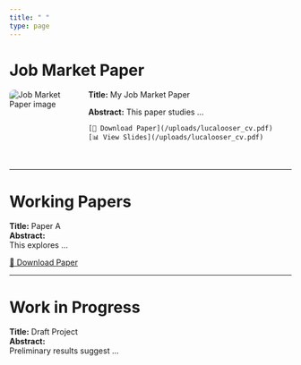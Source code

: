 ```yaml
---
title: " "
type: page
---
```


# Job Market Paper

<div style="display: flex; align-items: flex-start; gap: 20px; margin-bottom: 2rem;">

  <div style="flex: 1; max-width: 200px;">
    <img src="/uploads/jobmarket.png" alt="Job Market Paper image" style="max-width:100%; border-radius: 8px;">
  </div>

  <div style="flex: 3;">
    <strong>Title:</strong> My Job Market Paper  
    <p><strong>Abstract:</strong> This paper studies …</p>

    [📄 Download Paper](/uploads/lucalooser_cv.pdf)  
    [📊 View Slides](/uploads/lucalooser_cv.pdf)
  </div>

</div>


---

# Working Papers

**Title:** Paper A  
**Abstract:**  
This explores ...  

[📄 Download Paper](uploads/lucalooser_cv.pdf)

---

# Work in Progress

**Title:** Draft Project  
**Abstract:**  
Preliminary results suggest ...  

